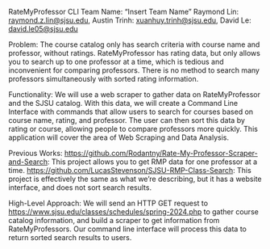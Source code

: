 RateMyProfessor CLI
Team Name: “Insert Team Name”
Raymond Lin: raymond.z.lin@sjsu.edu, Austin Trinh: xuanhuy.trinh@sjsu.edu, David Le: david.le05@sjsu.edu

Problem:
The course catalog only has search criteria with course name and professor, without ratings. RateMyProfessor has rating data, but only allows you to search up to one professor at a time, which is tedious and inconvenient for comparing professors. There is no method to search many professors simultaneously with sorted rating information. 

Functionality:
We will use a web scraper to gather data on RateMyProfessor and the SJSU catalog. With this data, we will create a Command Line Interface with commands that allow users to search for courses based on course name, rating, and professor. The user can then sort this data by rating or course, allowing people to compare professors more quickly. This application will cover the area of Web Scraping and Data Analysis. 

Previous Works:
https://github.com/Rodantny/Rate-My-Professor-Scraper-and-Search:
This project allows you to get RMP data for one professor at a time.
https://github.com/LucasStevenson/SJSU-RMP-Class-Search:
This project is effectively the same as what we’re describing, but it has a website interface, and does not sort search results.

High-Level Approach:
We will send an HTTP GET request to https://www.sjsu.edu/classes/schedules/spring-2024.php to gather course catalog information, and build a scraper to get information from RateMyProfessors. Our command line interface will process this data to return sorted search results to users.

